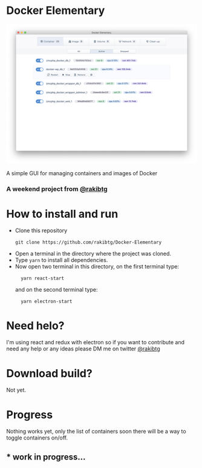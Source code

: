 # Docker Elementary

<p align="center">
  <img src="./assets/app6.png" alt="Docker Elementary - A simple GUI interface for Docker" title="Docker Elementary - A simple GUI interface for Docker">
</p>

A simple GUI for managing containers and images of Docker

### A weekend project from <a href="https://twitter.com/rakibtg">@rakibtg</a>

# How to install and run
- Clone this repository
  ```
  git clone https://github.com/rakibtg/Docker-Elementary
  ```
- Open a terminal in the directory where the project was cloned.
- Type `yarn` to install all dependencies.
- Now open two terminal in this directory, on the first terminal type:
  ```
    yarn react-start
  ```
  and on the second terminal type:
  ```
    yarn electron-start
  ```

# Need helo?
I'm using react and redux with electron so if you want to contribute and need any help or any ideas please DM me on twitter <a href="https://twitter.com/rakibtg">@rakibtg</a>

# Download build?
Not yet.

# Progress
Nothing works yet, only the list of containers soon there will be a way to toggle containers on/off.

## * work in progress...